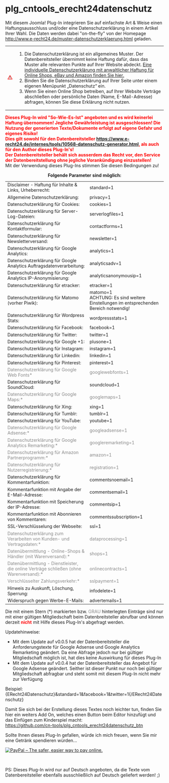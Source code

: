 plg_cntools_erecht24datenschutz
===============================
<p>Mit diesem Joomla! Plug-In integrieren Sie auf einfachste Art &amp; Weise einen Haftungsausschluss und/oder eine Datenschutzerklärung in einem Artikel Ihrer Wahl. Die Daten werden dabei "on-the-fly" von der Homepage <a target="_blank" href="http://www.e-recht24.de/muster-datenschutzerklaerung.html">http://www.e-recht24.de/muster-datenschutzerklaerung.html</a> geladen.</p>
<table width="75%">
  <tbody>
    <tr>
      <td><img src="https://raw.githubusercontent.com/cn-tools/plg_cntools_erecht24datenschutz/master/images/attention.gif" /></td>
      <td><ol>
          <li>Die Datenschutzerklärung ist ein allgemeines Muster. Der Datenbereitsteller übernimmt keine Haftung dafür, dass das Muster alle relevanten Punkte auf Ihrer Website abdeckt. <a target="_blank" href="http://seiten.e-recht24.de/widerruf/">Eine individuelle Datenschutzerklärung mit anwaltlicher Haftung für Online Shops, eBay und Amazon finden Sie hier.</a></li>
          <li>Binden Sie die Datenschutzerklärung auf Ihrer Seite unter einem eigenen Menüpunkt „Datenschutz“ ein.</li>
          <li id="shopwarning" style="display: list-item;">Wenn Sie einen Online Shop betreiben, auf Ihrer Website Verträge abschließen oder persönliche Daten (Name, E-Mail-Adresse) abfragen, können Sie diese Erklärung nicht nutzen.</li>
        </ol></td>
    </tr>
  </tbody>
</table>
<p><strong style="color:#F00">Dieses Plug-In wird &quot;So-Wie-Es-Ist&quot; angeboten und es wird keinerlei Haftung übernommen! Jegliche Gewährleistung ist ausgeschlossen! Die Nutzung der generierten Texte/Dokumente erfolgt auf eigene Gefahr und eigenes Risiko!<br />
  Dies gilt sowohl für den Datenbereitsteller <a target="_blank" href="https://www.e-recht24.de/internes/tools/10568-datenschutz-generator.html">https://www.e-recht24.de/internes/tools/10568-datenschutz-generator.html</a>, als auch für den Author dieses Plug-In's!<br>
  Der Datenbereitsteller behält sich ausserdem das Recht vor, den Service der Datenbereitstellung ohne jegliche Vorankündigung einzustellen!</strong><br />
  Mit der Verwendung dieses Plug-Ins stimmen Sie diesen Bedingungen zu!</p>
<table>
  <caption>
  <strong>Folgende Parameter sind möglich:</strong>
  </caption>
  <tbody>
    <tr>
      <td>Disclaimer - Haftung für Inhalte &amp; Links, Urheberrecht:</td>
      <td>standard=1</td>
    </tr>
    <tr>
      <td>Allgemeine Datenschutzerklärung:</td>
      <td>privacy=1</td>
    </tr>
    <tr>
      <td>Datenschutzerklärung für Cookies:</td>
      <td>cookies=1</td>
    </tr>
    <tr>
      <td>Datenschutzerklärung für Server-Log-Dateien:</td>
      <td>serverlogfiles=1</td>
    </tr>
    <tr>
      <td>Datenschutzerklärung für Kontaktformular:</td>
      <td>contactforms=1</td>
    </tr>
    <tr>
      <td>Datenschutzerklärung für Newsletterversand:</td>
      <td>newsletter=1</td>
    </tr>
    <tr>
      <td>Datenschutzerklärung für Google Analytics:</td>
      <td>analytics=1</td>
    </tr>
    <tr>
      <td>Datenschutzerklärung für Google Analytics Auftragsdatenverarbeitung:</td>
      <td>analyticsadv=1</td>
    </tr>
    <tr>
      <td>Datenschutzerklärung für Google Analytics IP-Anonymisierung:</td>
      <td>analyticsanonymousip=1</td>
    </tr>
    <tr>
      <td>Datenschutzerklärung für etracker:</td>
      <td>etracker=1</td>
    </tr>
    <tr>
      <td>Datenschutzerklärung für Matomo (vorher Piwik):</td>
      <td>matomo=1<br/>ACHTUNG: Es sind weitere Einstellungen im entsprechenden Bereich notwendig!</br></td>
    </tr>
    <tr>
      <td>Datenschutzerklärung für Wordpress Stats:</td>
      <td>wordpressstats=1</td>
    </tr>
    <tr>
      <td>Datenschutzerklärung für Facebook:</td>
      <td>facebook=1</td>
    </tr>
    <tr>
      <td>Datenschutzerklärung für Twitter:</td>
      <td>twitter=1</td>
    </tr>
    <tr>
      <td>Datenschutzerklärung für Google +1:</td>
      <td>plusone=1</td>
    </tr>
    <tr>
      <td>Datenschutzerklärung für Instagram:</td>
      <td>instagram=1</td>
    </tr>
    <tr>
      <td>Datenschutzerklärung für Linkedin:</td>
      <td>linkedin=1</td>
    </tr>
    <tr>
      <td>Datenschutzerklärung für Pinterest:</td>
      <td>pinterest=1</td>
    </tr>
    <tr style="color:#888888">
      <td>Datenschutzerklärung für Google Web Fonts*</td>
      <td>googlewebfonts=1</td>
    </tr>
    <tr>
      <td>Datenschutzerklärung für SoundCloud:</td>
      <td>soundcloud=1</td>
    </tr>
    <tr style="color:#888888">
      <td>Datenschutzerklärung für Google Maps:*</td>
      <td>googlemaps=1</td>
    </tr>
    <tr>
      <td>Datenschutzerklärung für Xing:</td>
      <td>xing=1</td>
    </tr>
    <tr>
      <td>Datenschutzerklärung für Tumblr:</td>
      <td>tumblr=1</td>
    </tr>
    <tr>
      <td>Datenschutzerklärung für YouTube:</td>
      <td>youtube=1</td>
    </tr>
    <tr style="color:#888888">
      <td>Datenschutzerklärung für Google Adsense:*</td>
      <td>googleadsense=1</td>
    </tr>
    <tr style="color:#888888">
      <td>Datenschutzerklärung für Google Analytics Remarketing:*</td>
      <td>googleremarketing=1</td>
    </tr>
    <tr style="color:#888888">
      <td>Datenschutzerklärung für Amazon Partnerprogramm:*</td>
      <td>amazon=1</td>
    </tr>
    <tr style="color:#888888">
      <td>Datenschutzerklärung für Nutzerregistrierung:*</td>
      <td>registration=1</td>
    </tr>
    <tr>
      <td>Datenschutzerklärung für Kommentarfunktion:</td>
      <td>commentsnoemail=1</td>
    </tr>
    <tr>
      <td>Kommentarfunktion mit Angabe der E-Mail-Adresse:</td>
      <td>commentsemail=1</td>
    </tr>
    <tr>
      <td>Kommentarfunktion mit Speicherung der IP-Adresse:</td>
      <td>commentsip=1</td>
    </tr>
    <tr>
      <td>Kommentarfunktion mit Abonnieren von Kommentaren:</td>
      <td>commentssubscription=1</td>
    </tr>
    <tr>
      <td>SSL-Verschlüsselung der Webseite:</td>
      <td>ssl=1</td>
    </tr>
    <tr style="color:#888888">
      <td>Datenschutzerklärung zum Verarbeiten von Kunden- und Vertragsdaten:*</td>
      <td>dataprocessing=1</td>
    </tr>
    <tr style="color:#888888">
      <td>Datenübermittlung - Online-Shops & Händler (mit Warenversand):*</td>
      <td>shops=1</td>
    </tr>
    <tr style="color:#888888">
      <td>Datenübermittlung - Dienstleister, die online Verträge schließen (ohne Warenversand):*</td>
      <td>onlinecontracts=1</td>
    </tr>
    <tr style="color:#888888">
      <td>Verschlüsselter Zahlungsverkehr:*</td>
      <td>sslpayment=1</td>
    </tr>
    <tr>
      <td>Hinweis zu Auskunft, Löschung, Sperrung:</td>
      <td>infodelete=1</td>
    </tr>
    <tr>
      <td>Widerspruch gegen Werbe-E-Mails:</td>
      <td>advertemails=1</td>
    </tr>
  </tbody>
</table>
<p>Die mit einem Stern (*) markierten bzw. <span style="color:#888888">GRAU</span> hinterlegten Einträge sind nur mit einer gültigen Mitgliedschaft beim Datenbreitsteller abrufbar und können derzeit <span style="color: #FF0004; font-weight: bold;">nicht</span> mit Hilfe dieses Plug-In's abgefragt werden.</p>
<p>Updatehinweise:</p>
<ul>
  <li>Mit dem Update auf v0.0.5 hat der Datenbereitsteller die Anforderungstexte für Google Adsense und Google Analytics Remarketing geändert. Da eine Abfrage jedoch nur bei gültiger Mitgliedschaft möglich ist, hat dies keine Auswirkung für dieses Plug-In</li>
  <li>Mit dem Update auf v0.0.4 hat der Datenbereitsteller das Angebot für Google Adsense geändert. Seither ist dieser Punkt nur noch bei gültiger Mitgliedschaft abfragbar und steht somit mit diesem Plug-In nicht mehr zur Verfügung</li>
</ul>
<p>Beispiel:<br />
{ERecht24Datenschutz}&amp;standard=1&amp;facebook=1&amp;twitter=1{/ERecht24Datenschutz}</p>
<p>Damit Sie sich bei der Erstellung dieses Textes noch leichter tun, finden Sie hier ein weiters Add On, welches einen Button beim Editor hinzufügt und das Einfügen zum Kinderspiel macht:<br>
<a target="_blank" href="https://github.com/cn-tools/plg_cntools_erecht24datenschutz_btn">https://github.com/cn-tools/plg_cntools_erecht24datenschutz_btn</a></p>
<p>Sollte Ihnen dieses Plug-In gefallen, würde ich mich freuen, wenn Sie mir eine Getränk spendieren würden...</p>
<p><a href="https://www.paypal.com/cgi-bin/webscr?cmd=_s-xclick&hosted_button_id=MDMPWWA3JLRN2" target="_blank"><img src="https://www.paypalobjects.com/en_US/i/btn/btn_donateCC_LG_global.gif" alt="PayPal – The safer, easier way to pay online." /></a></p>
<p>&nbsp;</p>
<p>PS: Dieses Plug-In wird nur auf Deutsch angeboten, da die Texte vom Datenbereitsteller ebenfalls ausschließlich auf Deutsch geliefert werden! ;)</p>
<p>&nbsp;</p>